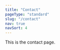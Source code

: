```yaml
---
title: "Contact"
pageType: "standard"
slug: "/contact"
nav: true
navSort: 4
---
```


This is the contact page.